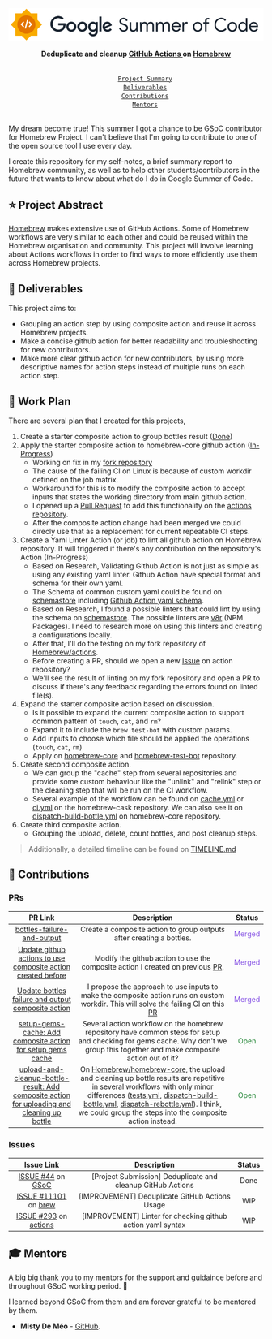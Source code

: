 <div align="center">
    <a href="https://summerofcode.withgoogle.com/programs/2022/projects/00w1CCXe"><img src="image/gsoc-logo.png" width="650" alt="google-summer-of-code"></a>
    <br>
    <b> 
        <p>
        Deduplicate and cleanup
 <a href="https://github.com/Homebrew/actions">GitHub Actions </a> on <a href="https://brew.sh/">Homebrew</a>
        </p>
    </b>
</div>

<p align="center">
    <code> 
        <a href="#-project-abstract">Project Summary</a>&nbsp;&nbsp;&nbsp;
        <a href="#-deliverables">Deliverables</a>&nbsp;&nbsp;&nbsp;
        <a href="#-contributions">Contributions</a>&nbsp;&nbsp;&nbsp;
        <a href="#-mentors">Mentors</a>&nbsp;&nbsp;&nbsp;
    </code>
</p>

My dream become true! This summer I got a chance to be GSoC contributor for Homebrew Project. I can't believe that I'm going to contribute to one of the open source tool I use every day.

I create this repository for my self-notes, a brief summary report to Homebrew community, as well as to help other students/contributors in the future that wants to know about what do I do in Google Summer of Code.

## ⭐ Project Abstract

[Homebrew](https://github.com/Homebrew) makes extensive use of GitHub Actions. Some of Homebrew workflows are very similar to each other and could be reused within the Homebrew organisation and community. This project will involve learning about Actions workflows in order to find ways to more efficiently use them across Homebrew projects.

## 🚢 Deliverables

This project aims to:

- Grouping an action step by using composite action and reuse it across Homebrew projects.
- Make a concise github action for better readability and troubleshooting for new contributors.
- Make more clear github action for new contributors, by using more descriptive names for action steps instead of multiple runs on each action step.

<!-- **All of the above deliverables were completed within the GSoC period. Yay! 🎉** -->

## 📄 Work Plan

There are several plan that I created for this projects,

1. Create a starter composite action to group bottles result ([Done](https://github.com/Homebrew/actions/pull/289))
2. Apply the starter composite action to homebrew-core github action ([In-Progress](https://github.com/Homebrew/homebrew-core/pull/106155))
   - Working on fix in my [fork repository](https://github.com/mohzulfikar-orgz/homebrew-core-testing/tree/dispatch-action-test)
   - The cause of the failing CI on Linux is because of custom workdir defined on the job matrix.
   - Workaround for this is to modify the composite action to accept inputs that states the working directory from main github action.
   - I opened up a [Pull Request](https://github.com/Homebrew/actions/pull/291) to add this functionality on the [actions repository](https://github.com/Homebrew/actions).
   - After the composite action change had been merged we could direcly use that as a replacement for current repeatable CI steps.
3. Create a Yaml Linter Action (or job) to lint all github action on Homebrew repository. It will triggered if there's any contribution on the repository's Action (In-Progress)
   - Based on Research, Validating Github Action is not just as simple as using any existing yaml linter. Github Action have special format and schema for their own yaml.
   - The Schema of common custom yaml could be found on [schemastore](https://www.schemastore.org/json/) including [Github Action yaml schema](https://json.schemastore.org/github-action.json).
   - Based on Research, I found a possible linters that could lint by using the schema on [schemastore](https://www.schemastore.org/json/). The possible linters are [v8r](https://github.com/chris48s/v8r) (NPM Packages). I need to research more on using this linters and creating a configurations locally.
   - After that, I'll do the testing on my fork repository of [Homebrew/actions](https://github.com/mohzulfikar/actions-homebrew).
   - Before creating a PR, should we open a new [Issue](https://github.com/Homebrew/actions/issues) on action repository?
   - We'll see the result of linting on my fork repository and open a PR to discuss if there's any feedback regarding the errors found on linted file(s).
4. Expand the starter composite action based on discussion.
   - Is it possible to expand the current composite action to support common pattern of `touch`, `cat`, and `rm`?
   - Expand it to include the `brew test-bot` with custom params.
   - Add inputs to choose which file should be applied the operations (`touch`, `cat`, `rm`)
   - Apply on [homebrew-core](https://github.com/Homebrew/homebrew-core) and [homebrew-test-bot](https://github.com/Homebrew/homebrew-test-bot/blob/9c3a37b30e2db946c5da79b5d2f5d1c57e9129ae/.github/workflows/tests.yml) repository.
5. Create second composite action.
   - We can group the "cache" step from several repositories and provide some custom behaviour like the "unlink" and "relink" step or the cleaning step that will be run on the CI workflow.
   - Several example of the workflow can be found on [cache.yml](https://github.com/mohzulfikar-org/homebrew-cask/blob/master/.github/workflows/cache.yml) or [ci.yml](https://github.com/mohzulfikar-org/homebrew-cask/blob/master/.github/workflows/ci.yml) on the homebrew-cask repository. We can also see it on [dispatch-build-bottle.yml](https://github.com/Homebrew/homebrew-core/blob/master/.github/workflows/dispatch-build-bottle.yml) on homebrew-core repository.
6. Create third composite action.
   - Grouping the upload, delete, count bottles, and post cleanup steps.

> Additionally, a detailed timeline can be found on [TIMELINE.md](TIMELINE.md)

## 🚀 Contributions

### PRs

<div align="center">

| PR Link   | Description  | Status | 
| :-----------: | :------------------------------------:| :------:|
| [bottles-failure-and-output](https://github.com/Homebrew/actions/pull/289) | Create a composite action to group outputs after creating a bottles. | <span style="color:#8957e5">Merged</span>
| [Update github actions to use composite action created before](https://github.com/Homebrew/homebrew-core/pull/106155) | Modify the github action to use the composite action I created on previous [PR](https://github.com/Homebrew/actions/pull/289). | <span style="color:#8957e5">Merged</span> |
| [Update bottles failure and output composite action](https://github.com/Homebrew/actions/pull/291) | I propose the approach to use inputs to make the composite action runs on custom workdir. This will solve the failing CI on this [PR](https://github.com/Homebrew/actions/pull/289) | <span style="color:#8957e5">Merged</span>
| [setup-gems-cache: Add composite action for setup gems cache](https://github.com/Homebrew/actions/pull/291) | Several action workflow on the homebrew repository have common steps for setup and checking for gems cache. Why don't we group this together and make composite action out of it? | <span style="color:#238636">Open</span>
| [upload-and-cleanup-bottle-result: Add composite action for uploading and cleaning up bottle](https://github.com/Homebrew/actions/pull/304) | On [Homebrew/homebrew-core](https://github.com/Homebrew/homebrew-core), the upload and cleaning up bottle results are repetitive in several workflows with only minor differences ([tests.yml](https://github.com/Homebrew/homebrew-core/blob/master/.github/workflows/tests.yml), [dispatch-build-bottle.yml](https://github.com/Homebrew/homebrew-core/blob/master/.github/workflows/dispatch-build-bottle.yml), [dispatch-rebottle.yml](https://github.com/Homebrew/homebrew-core/blob/master/.github/workflows/dispatch-rebottle.yml)). I think, we could group the steps into the composite action instead. | <span style="color:#238636">Open</span>

</div>

### Issues
    

<div align="center">
    
| Issue Link   | Description  | Status | 
| :-----------: | :------------------------------------:| :------:|
| [ISSUE #44](https://github.com/Homebrew/gsoc/issues/44) on [GSoC](https://github.com/Homebrew/gsoc) | [Project Submission] Deduplicate and cleanup GitHub Actions | Done |
| [ISSUE #11101](https://github.com/Homebrew/brew/issues/11101) on [brew](https://github.com/Homebrew/brew) | [IMPROVEMENT] Deduplicate GitHub Actions Usage | WIP |
| [ISSUE #293](https://github.com/Homebrew/actions/issues/293) on [actions](https://github.com/Homebrew/actions) | [IMPROVEMENT] Linter for checking github action yaml syntax | WIP |

</div>
    
<!-- ### My overall contributions at Rocket.Chat -->
    
<!-- ## 😎 Blog -->
    
<!-- TODO -->

## 🎓 Mentors

A big big thank you to my mentors for the support and guidaince before and throughout GSoC working period. 🙏 
    
I learned beyond GSoC from them and am forever grateful to be mentored by them.

- **Misty De Méo** - [GitHub](https://github.com/mistydemeo).


<!-- ## 🔗 Links -->

<!-- - Read my Poll App project proposal that got me accepted to GSoC [here](). -->

<!-- ## ❤️ Support

Thank you for reading this documents. Consider for a visit to my blog or give this repo a star ⭐ and watch 👁️ so you don't miss if there's some updates. -->
    
<!-- ## 💬 Connect With Me -->
